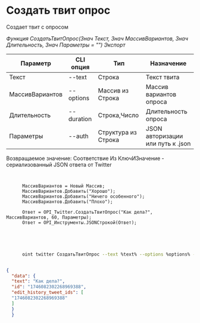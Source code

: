 ﻿---
sidebar_position: 5
---

# Создать твит опрос
 Создает твит с опросом


*Функция СоздатьТвитОпрос(Знач Текст, Знач МассивВариантов, Знач Длительность, Знач Параметры = "") Экспорт*

  | Параметр | CLI опция | Тип | Назначение |
  |-|-|-|-|
  | Текст | --text | Строка | Текст твита |
  | МассивВариантов | --options | Массив из Строка | Массив вариантов опроса |
  | Длительность | --duration | Строка,Число | Длительность опроса |
  | Параметры | --auth | Структура из Строка | JSON авторизации или путь к .json |

  
  Возвращаемое значение:   Соответствие Из КлючИЗначение - сериализованный JSON ответа от Twitter

```bsl title="Пример кода"
	
      
      МассивВариантов = Новый Массив;
      МассивВариантов.Добавить("Хорошо");
      МассивВариантов.Добавить("Ничего особенного");
      МассивВариантов.Добавить("Плохо");
      
      Ответ = OPI_Twitter.СоздатьТвитОпрос("Как дела?", МассивВариантов, 60, Параметры);
      Ответ = OPI_Инструменты.JSONСтрокой(Ответ);
      
    
	
```

```sh title="Пример команды CLI"
    
      oint twitter СоздатьТвитОпрос --text %text% --options %options% --duration %duration% --auth %auth%


```


```json title="Результат"

{
  "data": {
  "text": "Как дела?",
  "id": "1746082302268969388",
  "edit_history_tweet_ids": [
  "1746082302268969388"
  ]
  }
  }

```
